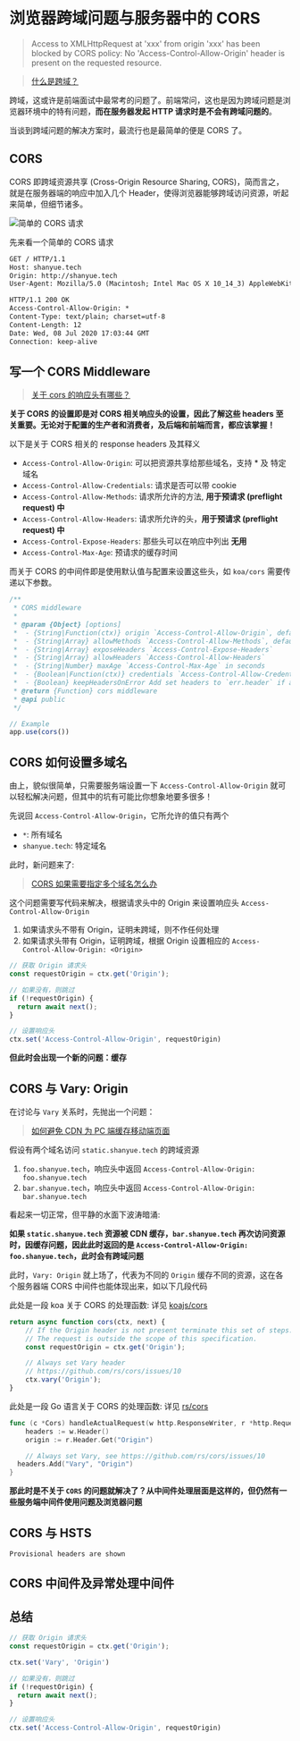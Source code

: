 # 浏览器跨域问题与服务器中的 CORS

> Access to XMLHttpRequest at 'xxx' from origin 'xxx' has been blocked by CORS policy: No 'Access-Control-Allow-Origin' header is present on the requested resource.

> [什么是跨域？](https://q.shanyue.tech/fe/js/216.html)

跨域，这或许是前端面试中最常考的问题了。前端常问，这也是因为跨域问题是浏览器环境中的特有问题，**而在服务器发起 HTTP 请求时是不会有跨域问题的**。

当谈到跨域问题的解决方案时，最流行也是最简单的便是 CORS 了。

## CORS

CORS 即跨域资源共享 (Cross-Origin Resource Sharing, CORS)，简而言之，就是在服务器端的响应中加入几个 Header，使得浏览器能够跨域访问资源，听起来简单，但细节诸多。

![简单的 CORS 请求](https://mdn.mozillademos.org/files/17214/simple-req-updated.png)

先来看一个简单的 CORS 请求

``` txt
GET / HTTP/1.1
Host: shanyue.tech
Origin: http://shanyue.tech
User-Agent: Mozilla/5.0 (Macintosh; Intel Mac OS X 10_14_3) AppleWebKit/537.36 (KHTML, like Gecko) Chrome/83.0.4103.116 Safari/537.36
```

``` txt
HTTP/1.1 200 OK
Access-Control-Allow-Origin: *
Content-Type: text/plain; charset=utf-8
Content-Length: 12
Date: Wed, 08 Jul 2020 17:03:44 GMT
Connection: keep-alive
```

## 写一个 CORS Middleware

> [关于 cors 的响应头有哪些？](https://q.shanyue.tech/base/http/328.html)

**关于 CORS 的设置即是对 CORS 相关响应头的设置，因此了解这些 headers 至关重要。无论对于配置的生产者和消费者，及后端和前端而言，都应该掌握！**

以下是关于 CORS 相关的 response headers 及其释义

- `Access-Control-Allow-Origin`: 可以把资源共享给那些域名，支持 * 及 特定域名
- `Access-Control-Allow-Credentials`: 请求是否可以带 cookie
- `Access-Control-Allow-Methods`: 请求所允许的方法, **用于预请求 (preflight request) 中**
- `Access-Control-Allow-Headers`: 请求所允许的头，**用于预请求 (preflight request) 中**
- `Access-Control-Expose-Headers`: 那些头可以在响应中列出 **无用**
- `Access-Control-Max-Age`: 预请求的缓存时间

而关于 CORS 的中间件即是使用默认值与配置来设置这些头，如 `koa/cors` 需要传递以下参数。

``` js
/**
 * CORS middleware
 *
 * @param {Object} [options]
 *  - {String|Function(ctx)} origin `Access-Control-Allow-Origin`, default is request Origin header
 *  - {String|Array} allowMethods `Access-Control-Allow-Methods`, default is 'GET,HEAD,PUT,POST,DELETE,PATCH'
 *  - {String|Array} exposeHeaders `Access-Control-Expose-Headers`
 *  - {String|Array} allowHeaders `Access-Control-Allow-Headers`
 *  - {String|Number} maxAge `Access-Control-Max-Age` in seconds
 *  - {Boolean|Function(ctx)} credentials `Access-Control-Allow-Credentials`, default is false.
 *  - {Boolean} keepHeadersOnError Add set headers to `err.header` if an error is thrown
 * @return {Function} cors middleware
 * @api public
 */

// Example
app.use(cors())
```

## CORS 如何设置多域名

由上，貌似很简单，只需要服务端设置一下 `Access-Control-Allow-Origin` 就可以轻松解决问题，但其中的坑有可能比你想象地要多很多！

先说回 `Access-Control-Allow-Origin`，它所允许的值只有两个

+ `*`: 所有域名
+ `shanyue.tech`: 特定域名

此时，新问题来了:

> [CORS 如果需要指定多个域名怎么办](https://q.shanyue.tech/base/http/364.html)

这个问题需要写代码来解决，根据请求头中的 Origin 来设置响应头 `Access-Control-Allow-Origin`

1. 如果请求头不带有 Origin，证明未跨域，则不作任何处理
1. 如果请求头带有 Origin，证明跨域，根据 Origin 设置相应的 `Access-Control-Allow-Origin: <Origin>`

``` js
// 获取 Origin 请求头
const requestOrigin = ctx.get('Origin');

// 如果没有，则跳过
if (!requestOrigin) {
  return await next();
}

// 设置响应头
ctx.set('Access-Control-Allow-Origin', requestOrigin)
```

**但此时会出现一个新的问题：缓存**

## CORS 与 Vary: Origin

在讨论与 `Vary` 关系时，先抛出一个问题：

> [如何避免 CDN 为 PC 端缓存移动端页面](https://q.shanyue.tech/base/http/330.html)

假设有两个域名访问 `static.shanyue.tech` 的跨域资源

1. `foo.shanyue.tech`，响应头中返回 `Access-Control-Allow-Origin: foo.shanyue.tech`
1. `bar.shanyue.tech`，响应头中返回 `Access-Control-Allow-Origin: bar.shanyue.tech`

看起来一切正常，但平静的水面下波涛暗涌:

**如果 `static.shanyue.tech` 资源被 CDN 缓存，`bar.shanyue.tech` 再次访问资源时，因缓存问题，因此此时返回的是 `Access-Control-Allow-Origin: foo.shanyue.tech`，此时会有跨域问题**

此时，`Vary: Origin` 就上场了，代表为不同的 `Origin` 缓存不同的资源，这在各个服务器端 CORS 中间件也能体现出来，如以下几段代码

此处是一段 koa 关于 CORS 的处理函数: 详见 [koajs/cors](https://github.com/koajs/cors/blob/master/index.js#L54)

``` js
return async function cors(ctx, next) {
    // If the Origin header is not present terminate this set of steps.
    // The request is outside the scope of this specification.
    const requestOrigin = ctx.get('Origin');

    // Always set Vary header
    // https://github.com/rs/cors/issues/10
    ctx.vary('Origin');
}
```

此处是一段 Go 语言关于 CORS 的处理函数: 详见 [rs/cors](https://github.com/rs/cors/blob/be1c7e127af9fce006600894df5c5731d99cdc82/cors.go#L268)

``` go
func (c *Cors) handleActualRequest(w http.ResponseWriter, r *http.Request) {
	headers := w.Header()
	origin := r.Header.Get("Origin")

	// Always set Vary, see https://github.com/rs/cors/issues/10
  headers.Add("Vary", "Origin")
}
```

**那此时是不关于 `CORS` 的问题就解决了？从中间件处理层面是这样的，但仍然有一些服务端中间件使用问题及浏览器问题**

## CORS 与 HSTS

```
Provisional headers are shown
```

## CORS 中间件及异常处理中间件

## 总结

``` js
// 获取 Origin 请求头
const requestOrigin = ctx.get('Origin');

ctx.set('Vary', 'Origin')

// 如果没有，则跳过
if (!requestOrigin) {
  return await next();
}

// 设置响应头
ctx.set('Access-Control-Allow-Origin', requestOrigin)
```
